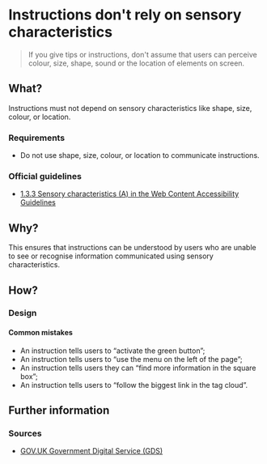 # Instructions don't rely on sensory characteristics

> If you give tips or instructions, don't assume that users can perceive colour, size, shape, sound or the location of elements on screen.

## What?

Instructions must not depend on sensory characteristics like shape, size, colour, or location.

### Requirements

* Do not use shape, size, colour, or location to communicate instructions.

### Official guidelines

* [1.3.3 Sensory characteristics (A) in the Web Content Accessibility Guidelines](https://www.w3.org/TR/UNDERSTANDING-WCAG20/content-structure-separation-understanding.html)

## Why?

This ensures that instructions can be understood by users who are unable to see or recognise information communicated using sensory characteristics.

## How?

### Design

#### Common mistakes

* An instruction tells users to “activate the green button”;
* An instruction tells users to “use the menu on the left of the page”;
* An instruction tells users they can “find more information in the square box”;
* An instruction tells users to “follow the biggest link in the tag cloud”.

## Further information

### Sources

* [GOV.UK Government Digital Service (GDS)](https://alphagov.github.io/wcag-primer/#wcag-2-1-getting-started "The GOV.UK GDS")
